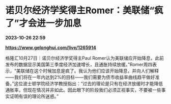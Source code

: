 # 诺贝尔经济学奖得主Romer：美联储“疯了”才会进一步加息

**2023-10-26 22:59**

**https://www.gelonghui.com/live/1265914**

格隆汇10月27日｜诺贝尔经济学奖得主Paul Romer认为美联储应开始降息，此前发布的数据显示美国第三季度经济加速增长，且通胀持续放缓。”Romer周四表示，“美联储在这个时候加息是疯了。我认为他们应该开始降息，并向人们解释——我们将在一年内达到2%的目标——我们需要为债市收益率曲线趋平做好准备。”这位波士顿学院经济学教授指出：“过去的理论是只有在经济放缓时才能降低通胀率，但现在情况并非如此。因此眼下的阶段我们必须正视事实，不要被一些事实证明有误的理论所迷惑。”
